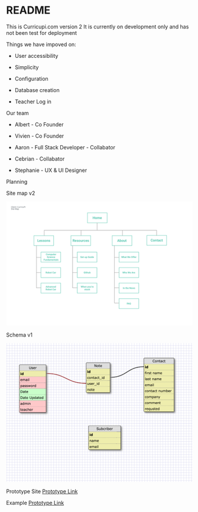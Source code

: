 # README

This is Curricupi.com version 2
It is currently on development only and has not been test for deployment


Things we have impoved on:

* User accessibility

* Simplicity

* Configuration

* Database creation

* Teacher Log in



Our team

* Albert - Co Founder

* Vivien - Co Founder

* Aaron - Full Stack Developer - Collabator

* Cebrian - Collabator

* Stephanie - UX & UI Designer


Planning

Site map v2

![Site Map](planning/site_map_02.png "Site Map v.01")

Schema v1

![Schema](planning/schema_01.png "Site Map v.01")


Prototype Site
[Prototype Link](https://curricupi.herokuapp.com/)

Example
[Prototype Link](https://projects.invisionapp.com/share/KBDYHVQC9#/screens/258391130)
